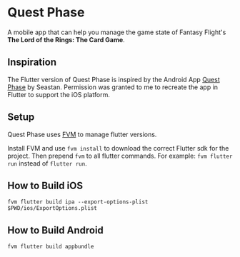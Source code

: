 # Quest Phase

A mobile app that can help you manage the game state of Fantasy Flight's **The Lord of the Rings: The Card Game**.

## Inspiration

The Flutter version of Quest Phase is inspired by the Android App 
[Quest Phase](https://github.com/seastan/lotr-lcg-quest-phase) by Seastan. 
Permission was granted to me to recreate the app in Flutter to support the iOS platform.

## Setup

Quest Phase uses [FVM](https://fvm.app/) to manage flutter versions. 

Install FVM and use `fvm install` to download the correct Flutter sdk for the project. 
Then prepend `fvm` to all flutter commands. For example: `fvm flutter run` instead of `flutter run`.

## How to Build iOS

`fvm flutter build ipa --export-options-plist $PWD/ios/ExportOptions.plist`

## How to Build Android

`fvm flutter build appbundle`
